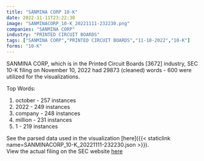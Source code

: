 ```yaml
---
title: "SANMINA CORP 10-K"
date: 2022-11-11T23:22:30
image: "SANMINACORP_10-K_20221111-232230.png"
companies: "SANMINA CORP"
industry: "PRINTED CIRCUIT BOARDS"
tags: ["SANMINA CORP","PRINTED CIRCUIT BOARDS","11-10-2022","10-K"]
forms: "10-K"
---
```

SANMINA CORP, which is in the Printed Circuit Boards [3672] industry, SEC 10-K filing on November 10, 2022 had 29873 (cleaned) words - 600 were utilized for the visualizations.

Top Words:
1. october - 257 instances
2. 2022 - 249 instances
3. company - 248 instances
4. million - 231 instances
5. 1 - 219 instances


See the parsed data used in the visualization [here]({{< staticlink name=SANMINACORP_10-K_20221111-232230.json >}}).  
View the actual filing on the SEC website [here](https://www.sec.gov/Archives/edgar/data/897723/0000897723-22-000029.txt)